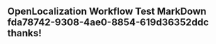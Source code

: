 <properties
ms.topic="hero-topic"
ms.test1="hero-topic"
ms.test2="test"/>

## OpenLocalization Workflow Test MarkDown fda78742-9308-4ae0-8854-619d36352ddc thanks!
